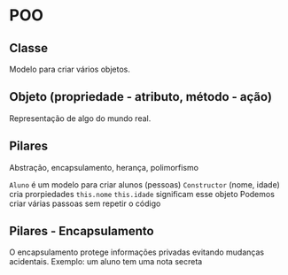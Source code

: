# POO
 
## Classe
Modelo para criar vários objetos.


## Objeto (propriedade - atributo, método - ação)
Representação de algo do mundo real.


## Pilares 
Abstração, encapsulamento, herança, polimorfismo

``Aluno`` é um modelo para criar alunos (pessoas)
``Constructor`` (nome, idade) cria prorpiedades 
``this.nome`` ``this.idade`` significam esse objeto
Podemos criar várias passoas sem repetir o código

## Pilares - Encapsulamento

O encapsulamento protege informações privadas evitando mudanças acidentais. Exemplo: um aluno tem uma nota secreta